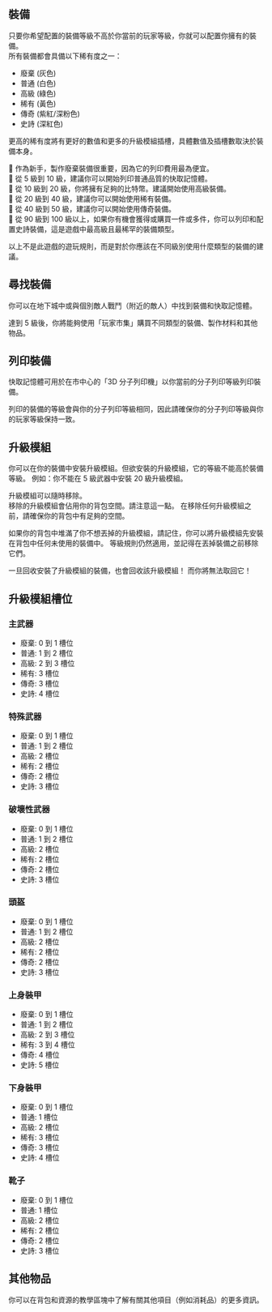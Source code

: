 ## 裝備
只要你希望配置的裝備等級不高於你當前的玩家等級，你就可以配置你擁有的裝備。  
所有裝備都會具備以下稀有度之一：

  - 廢棄 (灰色)
  - 普通 (白色)
  - 高級 (綠色)
  - 稀有 (黃色)
  - 傳奇 (紫紅/深粉色)
  - 史詩 (深紅色)

更高的稀有度將有更好的數值和更多的升級模組插槽，具體數值及插槽數取決於裝備本身。  

🔹 作為新手，製作廢棄裝備很重要，因為它的列印費用最為便宜。  
🔹 從 5 級到 10 級，建議你可以開始列印普通品質的快取記憶體。  
🔹 從 10 級到 20 級，你將擁有足夠的比特幣。建議開始使用高級裝備。  
🔹 從 20 級到 40 級，建議你可以開始使用稀有裝備。  
🔹 從 40 級到 50 級，建議你可以開始使用傳奇裝備。  
🔹 從 90 級到 100 級以上，如果你有機會獲得或購買一件或多件，你可以列印和配置史詩裝備，這是遊戲中最高級且最稀罕的裝備類型。  

以上不是此遊戲的遊玩規則，而是對於你應該在不同級別使用什麼類型的裝備的建議。


## 尋找裝備

你可以在地下城中或與個別敵人戰鬥（附近的敵人）中找到裝備和快取記憶體。  

達到 5 級後，你將能夠使用「玩家市集」購買不同類型的裝備、製作材料和其他物品。

## 列印裝備

快取記憶體可用於在市中心的「3D 分子列印機」以你當前的分子列印等級列印裝備。  

列印的裝備的等級會與你的分子列印等級相同，因此請確保你的分子列印等級與你的玩家等級保持一致。  

## 升級模組

你可以在你的裝備中安裝升級模組。但欲安裝的升級模組，它的等級不能高於裝備等級。
例如：你不能在 5 級武器中安裝 20 級升級模組。  

升級模組可以隨時移除。  
移除的升級模組會佔用你的背包空間。請注意這一點。 
在移除任何升級模組之前，請確保你的背包中有足夠的空間。  

如果你的背包中堆滿了你不想丟掉的升級模組，請記住，你可以將升級模組先安裝在背包中任何未使用的裝備中。
等級規則仍然適用，並記得在丟掉裝備之前移除它們。

一旦回收安裝了升級模組的裝備，也會回收該升級模組！
而你將無法取回它！  

## 升級模組槽位

### 主武器
 - 廢棄: 0 到 1 槽位
 - 普通: 1 到 2 槽位
 - 高級: 2 到 3 槽位
 - 稀有: 3 槽位
 - 傳奇: 3 槽位
 - 史詩: 4 槽位

### 特殊武器
 - 廢棄: 0 到 1 槽位
 - 普通: 1 到 2 槽位
 - 高級: 2 槽位
 - 稀有: 2 槽位
 - 傳奇: 2 槽位
 - 史詩: 3 槽位

### 破壞性武器
 - 廢棄: 0 到 1 槽位
 - 普通: 1 到 2 槽位
 - 高級: 2 槽位
 - 稀有: 2 槽位
 - 傳奇: 2 槽位
 - 史詩: 3 槽位

### 頭盔
 - 廢棄: 0 到 1 槽位
 - 普通: 1 到 2 槽位
 - 高級: 2 槽位
 - 稀有: 2 槽位
 - 傳奇: 2 槽位
 - 史詩: 3 槽位

### 上身裝甲
 - 廢棄: 0 到 1 槽位
 - 普通: 1 到 2 槽位
 - 高級: 2 到 3 槽位
 - 稀有: 3 到 4 槽位
 - 傳奇: 4 槽位
 - 史詩: 5 槽位

### 下身裝甲
 - 廢棄: 0 到 1 槽位
 - 普通: 1 槽位
 - 高級: 2 槽位
 - 稀有: 3 槽位
 - 傳奇: 3 槽位
 - 史詩: 4 槽位

### 靴子
 - 廢棄: 0 到 1 槽位
 - 普通: 1 槽位
 - 高級: 2 槽位
 - 稀有: 2 槽位
 - 傳奇: 2 槽位
 - 史詩: 3 槽位

## 其他物品
你可以在背包和資源的教學區塊中了解有關其他項目（例如消耗品）的更多資訊。
